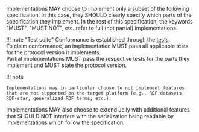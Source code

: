 Implementations MAY choose to implement only a subset of the following specification. In this case, they SHOULD clearly specify which parts of the specification they implement. In the rest of this specification, the keywords "MUST", "MUST NOT", etc. refer to full (not partial) implementations.

!!! note "Test suite"
    Conformance is established through the [tests](https://github.com/Jelly-RDF/jelly-protobuf/tree/main/test/rdf).  
    To claim conformance, an implementation MUST pass all applicable tests for the protocol version it implements.  
    Partial implementations MUST pass the respective tests for the parts they implement and MUST state the protocol version.

!!! note

    Implementations may in particular choose to not implement features that are not supported on the target platform (e.g., RDF datasets, RDF-star, generalized RDF terms, etc.).

Implementations MAY also choose to extend Jelly with additional features that SHOULD NOT interfere with the serialization being readable by implementations which follow the specification.